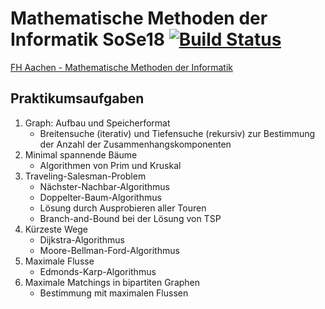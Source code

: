 # Mathematische Methoden der Informatik SoSe18 [![Build Status](https://travis-ci.com/albertkasdorf/MMI-Graph-Library.svg?branch=master)](https://travis-ci.com/albertkasdorf/MMI-Graph-Library)

[FH Aachen - Mathematische Methoden der Informatik](https://www.fh-aachen.de/menschen/hoever/lehrveranstaltungen/mathematischen-methoden-der-informatik/)

## Praktikumsaufgaben

1. Graph: Aufbau und Speicherformat
   * Breitensuche (iterativ) und Tiefensuche (rekursiv) zur Bestimmung der Anzahl der Zusammenhangskomponenten
2. Minimal spannende Bäume
   * Algorithmen von Prim und Kruskal
3. Traveling-Salesman-Problem
   - Nächster-Nachbar-Algorithmus
   - Doppelter-Baum-Algorithmus
   - Lösung durch Ausprobieren aller Touren
   - Branch-and-Bound bei der Lösung von TSP
4. Kürzeste Wege
   - Dijkstra-Algorithmus
   - Moore-Bellman-Ford-Algorithmus
5. Maximale Flusse
   - Edmonds-Karp-Algorithmus
6. Maximale Matchings in bipartiten Graphen
   - Bestimmung mit maximalen Flussen 
